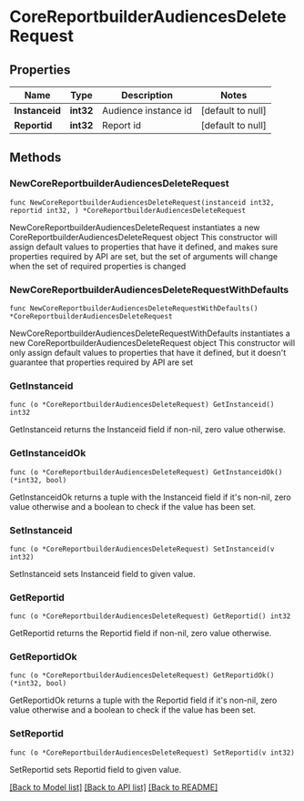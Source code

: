 # CoreReportbuilderAudiencesDeleteRequest

## Properties

Name | Type | Description | Notes
------------ | ------------- | ------------- | -------------
**Instanceid** | **int32** | Audience instance id | [default to null]
**Reportid** | **int32** | Report id | [default to null]

## Methods

### NewCoreReportbuilderAudiencesDeleteRequest

`func NewCoreReportbuilderAudiencesDeleteRequest(instanceid int32, reportid int32, ) *CoreReportbuilderAudiencesDeleteRequest`

NewCoreReportbuilderAudiencesDeleteRequest instantiates a new CoreReportbuilderAudiencesDeleteRequest object
This constructor will assign default values to properties that have it defined,
and makes sure properties required by API are set, but the set of arguments
will change when the set of required properties is changed

### NewCoreReportbuilderAudiencesDeleteRequestWithDefaults

`func NewCoreReportbuilderAudiencesDeleteRequestWithDefaults() *CoreReportbuilderAudiencesDeleteRequest`

NewCoreReportbuilderAudiencesDeleteRequestWithDefaults instantiates a new CoreReportbuilderAudiencesDeleteRequest object
This constructor will only assign default values to properties that have it defined,
but it doesn't guarantee that properties required by API are set

### GetInstanceid

`func (o *CoreReportbuilderAudiencesDeleteRequest) GetInstanceid() int32`

GetInstanceid returns the Instanceid field if non-nil, zero value otherwise.

### GetInstanceidOk

`func (o *CoreReportbuilderAudiencesDeleteRequest) GetInstanceidOk() (*int32, bool)`

GetInstanceidOk returns a tuple with the Instanceid field if it's non-nil, zero value otherwise
and a boolean to check if the value has been set.

### SetInstanceid

`func (o *CoreReportbuilderAudiencesDeleteRequest) SetInstanceid(v int32)`

SetInstanceid sets Instanceid field to given value.


### GetReportid

`func (o *CoreReportbuilderAudiencesDeleteRequest) GetReportid() int32`

GetReportid returns the Reportid field if non-nil, zero value otherwise.

### GetReportidOk

`func (o *CoreReportbuilderAudiencesDeleteRequest) GetReportidOk() (*int32, bool)`

GetReportidOk returns a tuple with the Reportid field if it's non-nil, zero value otherwise
and a boolean to check if the value has been set.

### SetReportid

`func (o *CoreReportbuilderAudiencesDeleteRequest) SetReportid(v int32)`

SetReportid sets Reportid field to given value.



[[Back to Model list]](../README.md#documentation-for-models) [[Back to API list]](../README.md#documentation-for-api-endpoints) [[Back to README]](../README.md)



